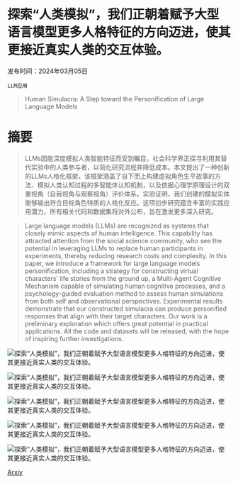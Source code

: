 # 探索“人类模拟”，我们正朝着赋予大型语言模型更多人格特征的方向迈进，使其更接近真实人类的交互体验。

发布时间：2024年03月05日

`LLM应用`

> Human Simulacra: A Step toward the Personification of Large Language Models

# 摘要

> LLMs因能深度模拟人类智能特征而受到瞩目，社会科学界正探寻利用其替代实验中的人类参与者，以简化研究流程并降低成本。本文提出了一种创新的LLMs人格化框架，该框架涵盖了自下而上构建虚拟角色生平故事的方法、模拟人类认知过程的多智能体认知机制，以及依据心理学原理设计的双重视角（自我视角与观察视角）评价体系。实验证明，我们创建的模拟实体能够输出符合目标角色特质的人格化反应。这项初步研究蕴含丰富的实践应用潜力，所有相关代码和数据集将对外公布，旨在激发更多深入研究。

> Large language models (LLMs) are recognized as systems that closely mimic aspects of human intelligence. This capability has attracted attention from the social science community, who see the potential in leveraging LLMs to replace human participants in experiments, thereby reducing research costs and complexity. In this paper, we introduce a framework for large language models personification, including a strategy for constructing virtual characters' life stories from the ground up, a Multi-Agent Cognitive Mechanism capable of simulating human cognitive processes, and a psychology-guided evaluation method to assess human simulations from both self and observational perspectives. Experimental results demonstrate that our constructed simulacra can produce personified responses that align with their target characters. Our work is a preliminary exploration which offers great potential in practical applications. All the code and datasets will be released, with the hope of inspiring further investigations.

![探索“人类模拟”，我们正朝着赋予大型语言模型更多人格特征的方向迈进，使其更接近真实人类的交互体验。](../../../paper_images/2402.18180/x1.png)

![探索“人类模拟”，我们正朝着赋予大型语言模型更多人格特征的方向迈进，使其更接近真实人类的交互体验。](../../../paper_images/2402.18180/x2.png)

![探索“人类模拟”，我们正朝着赋予大型语言模型更多人格特征的方向迈进，使其更接近真实人类的交互体验。](../../../paper_images/2402.18180/x3.png)

![探索“人类模拟”，我们正朝着赋予大型语言模型更多人格特征的方向迈进，使其更接近真实人类的交互体验。](../../../paper_images/2402.18180/x4.png)

![探索“人类模拟”，我们正朝着赋予大型语言模型更多人格特征的方向迈进，使其更接近真实人类的交互体验。](../../../paper_images/2402.18180/x5.png)

[Arxiv](https://arxiv.org/abs/2402.18180)